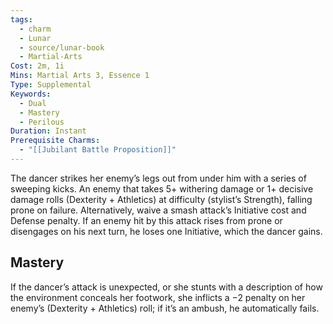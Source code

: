 ```yaml
---
tags:
  - charm
  - Lunar
  - source/lunar-book
  - Martial-Arts
Cost: 2m, 1i
Mins: Martial Arts 3, Essence 1
Type: Supplemental
Keywords:
  - Dual
  - Mastery
  - Perilous
Duration: Instant
Prerequisite Charms:
  - "[[Jubilant Battle Proposition]]"
---
```

The dancer strikes her enemy’s legs out from under him with a series of sweeping kicks. An enemy that takes 5+ withering damage or 1+ decisive damage rolls (Dexterity + Athletics) at difficulty (stylist’s Strength), falling prone on failure. Alternatively, waive a smash attack’s Initiative cost and Defense penalty. If an enemy hit by this attack rises from prone or disengages on his next turn, he loses one Initiative, which the dancer gains. 
## Mastery

If the dancer’s attack is unexpected, or she stunts with a description of how the environment conceals her footwork, she inflicts a −2 penalty on her enemy’s (Dexterity + Athletics) roll; if it’s an ambush, he automatically fails.